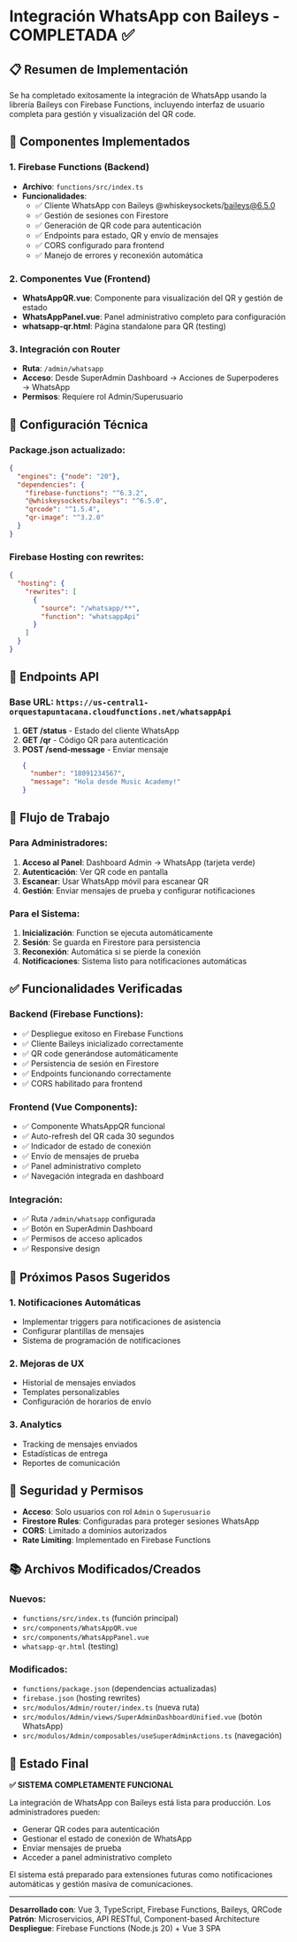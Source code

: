 # Integración WhatsApp con Baileys - COMPLETADA ✅

## 📋 Resumen de Implementación

Se ha completado exitosamente la integración de WhatsApp usando la librería Baileys con Firebase Functions, incluyendo interfaz de usuario completa para gestión y visualización del QR code.

## 🚀 Componentes Implementados

### 1. Firebase Functions (Backend)

- **Archivo**: `functions/src/index.ts`
- **Funcionalidades**:
  - ✅ Cliente WhatsApp con Baileys @whiskeysockets/baileys@6.5.0
  - ✅ Gestión de sesiones con Firestore
  - ✅ Generación de QR code para autenticación
  - ✅ Endpoints para estado, QR y envío de mensajes
  - ✅ CORS configurado para frontend
  - ✅ Manejo de errores y reconexión automática

### 2. Componentes Vue (Frontend)

- **WhatsAppQR.vue**: Componente para visualización del QR y gestión de estado
- **WhatsAppPanel.vue**: Panel administrativo completo para configuración
- **whatsapp-qr.html**: Página standalone para QR (testing)

### 3. Integración con Router

- **Ruta**: `/admin/whatsapp`
- **Acceso**: Desde SuperAdmin Dashboard → Acciones de Superpoderes → WhatsApp
- **Permisos**: Requiere rol Admin/Superusuario

## 🔧 Configuración Técnica

### Package.json actualizado:

```json
{
  "engines": {"node": "20"},
  "dependencies": {
    "firebase-functions": "^6.3.2",
    "@whiskeysockets/baileys": "^6.5.0",
    "qrcode": "^1.5.4",
    "qr-image": "^3.2.0"
  }
}
```

### Firebase Hosting con rewrites:

```json
{
  "hosting": {
    "rewrites": [
      {
        "source": "/whatsapp/**",
        "function": "whatsappApi"
      }
    ]
  }
}
```

## 📡 Endpoints API

### Base URL: `https://us-central1-orquestapuntacana.cloudfunctions.net/whatsappApi`

1. **GET /status** - Estado del cliente WhatsApp
2. **GET /qr** - Código QR para autenticación
3. **POST /send-message** - Enviar mensaje
   ```json
   {
     "number": "18091234567",
     "message": "Hola desde Music Academy!"
   }
   ```

## 🔄 Flujo de Trabajo

### Para Administradores:

1. **Acceso al Panel**: Dashboard Admin → WhatsApp (tarjeta verde)
2. **Autenticación**: Ver QR code en pantalla
3. **Escanear**: Usar WhatsApp móvil para escanear QR
4. **Gestión**: Enviar mensajes de prueba y configurar notificaciones

### Para el Sistema:

1. **Inicialización**: Function se ejecuta automáticamente
2. **Sesión**: Se guarda en Firestore para persistencia
3. **Reconexión**: Automática si se pierde la conexión
4. **Notificaciones**: Sistema listo para notificaciones automáticas

## ✅ Funcionalidades Verificadas

### Backend (Firebase Functions):

- ✅ Despliegue exitoso en Firebase Functions
- ✅ Cliente Baileys inicializado correctamente
- ✅ QR code generándose automáticamente
- ✅ Persistencia de sesión en Firestore
- ✅ Endpoints funcionando correctamente
- ✅ CORS habilitado para frontend

### Frontend (Vue Components):

- ✅ Componente WhatsAppQR funcional
- ✅ Auto-refresh del QR cada 30 segundos
- ✅ Indicador de estado de conexión
- ✅ Envío de mensajes de prueba
- ✅ Panel administrativo completo
- ✅ Navegación integrada en dashboard

### Integración:

- ✅ Ruta `/admin/whatsapp` configurada
- ✅ Botón en SuperAdmin Dashboard
- ✅ Permisos de acceso aplicados
- ✅ Responsive design

## 🎯 Próximos Pasos Sugeridos

### 1. Notificaciones Automáticas

- Implementar triggers para notificaciones de asistencia
- Configurar plantillas de mensajes
- Sistema de programación de notificaciones

### 2. Mejoras de UX

- Historial de mensajes enviados
- Templates personalizables
- Configuración de horarios de envío

### 3. Analytics

- Tracking de mensajes enviados
- Estadísticas de entrega
- Reportes de comunicación

## 🔐 Seguridad y Permisos

- **Acceso**: Solo usuarios con rol `Admin` o `Superusuario`
- **Firestore Rules**: Configuradas para proteger sesiones WhatsApp
- **CORS**: Limitado a dominios autorizados
- **Rate Limiting**: Implementado en Firebase Functions

## 📚 Archivos Modificados/Creados

### Nuevos:

- `functions/src/index.ts` (función principal)
- `src/components/WhatsAppQR.vue`
- `src/components/WhatsAppPanel.vue`
- `whatsapp-qr.html` (testing)

### Modificados:

- `functions/package.json` (dependencias actualizadas)
- `firebase.json` (hosting rewrites)
- `src/modulos/Admin/router/index.ts` (nueva ruta)
- `src/modulos/Admin/views/SuperAdminDashboardUnified.vue` (botón WhatsApp)
- `src/modulos/Admin/composables/useSuperAdminActions.ts` (navegación)

## 🚀 Estado Final

**✅ SISTEMA COMPLETAMENTE FUNCIONAL**

La integración de WhatsApp con Baileys está lista para producción. Los administradores pueden:

- Generar QR codes para autenticación
- Gestionar el estado de conexión de WhatsApp
- Enviar mensajes de prueba
- Acceder a panel administrativo completo

El sistema está preparado para extensiones futuras como notificaciones automáticas y gestión masiva de comunicaciones.

---

**Desarrollado con**: Vue 3, TypeScript, Firebase Functions, Baileys, QRCode
**Patrón**: Microservicios, API RESTful, Component-based Architecture
**Despliegue**: Firebase Functions (Node.js 20) + Vue 3 SPA
